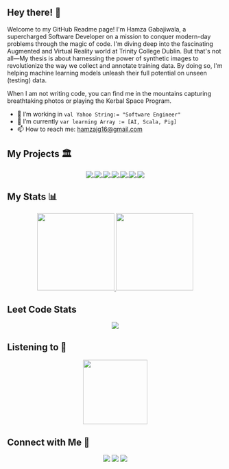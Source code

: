 ## Hey there! 👋 
Welcome to my GitHub Readme page! I'm Hamza Gabajiwala, a supercharged Software Developer on a mission to conquer modern-day problems through the magic of code. I'm diving deep into the fascinating Augmented and Virtual Reality world at Trinity College Dublin. But that's not all—My thesis is about harnessing the power of synthetic images to revolutionize the way we collect and annotate training data. By doing so, I'm helping machine learning models unleash their full potential on unseen (testing) data. 

When I am not writing code, you can find me in the mountains capturing breathtaking photos or playing the Kerbal Space Program.

- 🔭 I’m working in `val Yahoo String:= "Software Engineer"`
- 🌱 I’m currently `var learning Array := [AI, Scala, Pig]`
- 📫 How to reach me: <a href="mailto:hamzajg16@gmail.com">hamzajg16@gmail.com</a>

<!--
**hamzzgab/hamzzgab** is a ✨ _special_ ✨ repository because its `README.md` (this file) appears on your GitHub profile.

Here are some ideas to get you started:

- 👯 I’m looking to collaborate on 
- 🤔 I’m looking for help with ...
- 💬 Ask me about ...
- ⚡ Fun fact: 
-->

## My Projects 🏛️
<p align="center">  
  <a href="https://github.com/hamzzgab/DAS-GAND">
    <img align="center" src="https://github-readme-stats.vercel.app/api/pin/?username=hamzzgab&repo=DAS-GAND&theme=dark&hide_border=true&no-bg=true&no-frame=true" />
  </a>
  
  <a href="https://github.com/hamzzgab/MenaceOfTheSeagull">
    <img align="center" src="https://github-readme-stats.vercel.app/api/pin/?username=hamzzgab&repo=MenaceOfTheSeagull&theme=dark&hide_border=true&no-bg=true&no-frame=true" />
  </a>

  <a href="https://github.com/hamzzgab/Real-Time-Rendering">
    <img align="center" src="https://github-readme-stats.vercel.app/api/pin/?username=hamzzgab&repo=Real-Time-Rendering&theme=dark&hide_border=true&no-bg=true&no-frame=true" />
  </a>

  <a href="https://github.com/hamzzgab/Real-Time-Animation">
    <img align="center" src="https://github-readme-stats.vercel.app/api/pin/?username=hamzzgab&repo=Real-Time-Animation&theme=dark&hide_border=true&no-bg=true&no-frame=true" />
  </a>

  <a href="https://github.com/hamzzgab/Airbnb-Rating-Prediction">
    <img align="center" src="https://github-readme-stats.vercel.app/api/pin/?username=hamzzgab&repo=Airbnb-Rating-Prediction&theme=dark&hide_border=true&no-bg=true&no-frame=true" />
  </a>

  <a href="https://github.com/hamzzgab/3DTicTacToe">
    <img align="center" src="https://github-readme-stats.vercel.app/api/pin/?username=hamzzgab&repo=3DTicTacToe&theme=dark&hide_border=true&no-bg=true&no-frame=true" />
  </a>

  <a href="https://github.com/siddhshenoy/Song-Recommendation-System">
    <img align="center" src="https://github-readme-stats.vercel.app/api/pin/?username=siddhshenoy&repo=Song-Recommendation-System&theme=dark&hide_border=true&no-bg=true&no-frame=true" />
  </a>
<p>

## My Stats 📊
<p align="center">
<a href="https://github.com/AVS1508">
  <img height="180em" src="https://github-readme-stats.vercel.app/api?username=hamzzgab&show_icons=true&theme=radical" />
  <img height="180em" src="https://github-readme-stats-eight-theta.vercel.app/api/top-langs/?username=hamzzgab&theme=radical&layout=compact" />
</a>
</p>
  
  
## Leet Code Stats
<p align="center">
  <img src="https://leetcard.jacoblin.cool/hamzajg16_?border=0&radius=20&ext=heatmap"/>
 </p>

## Listening to 🎵
<p align="center">
<img height="150em" src="https://spotify-github-profile.vercel.app/api/view?uid=31yzqermbzndvgoxuhxjtb22lypy&cover_image=true&theme=novatorem&show_offline=false&background_color=121212&interchange=false&bar_color=53b14f&bar_color_cover=false" />
</p>

## Connect with Me 🤝
<p align="center">
  <a href="https://twitter.com/flying_tatta"><img src="https://img.shields.io/badge/-flying_tatta-198cd8?style=flat-square&logo=Twitter&logoColor=white"/></a>
  <a href="https://www.linkedin.com/in/hamza-gabajiwala"><img src="https://img.shields.io/badge/-Hamza%20Gabajiwala-0077B5?style=flat-square&logo=Linkedin&logoColor=white"/></a>
  <a href="mailto:hamzajg16@gmail.com"><img src="https://img.shields.io/badge/-hamzajg16@gmail.com-D14836?style=flat-square&logo=Gmail&logoColor=white"/></a>
</p>
